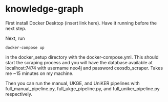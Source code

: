 # knowledge-graph

First install Docker Desktop (insert link here). Have it running before the next step.

Next, run 
```
docker-compose up
```
in the docker_setup directory with the docker-compose.yml. This should start the scraping process and you will have the database available at localhost:7474 with username neo4j and password ceosdb_scraper. Takes me ~15 minutes on my machine.

Then you can run the manual, UKGE, and UniKER pipelines with full_manual_pipeline.py, full_ukge_pipeline.py, and full_uniker_pipeline.py respectively.